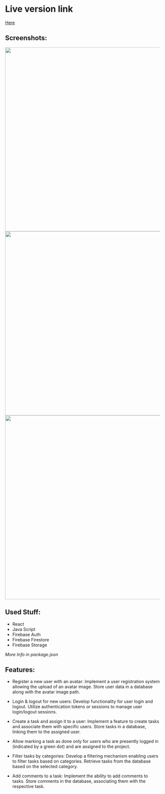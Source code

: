 
# Live version link
[Here](https://managementsite-c1e80.web.app)

## Screenshots:
<img src="https://picr.eu/images/2023/12/06/RvmsV.png" width="600">
<img src="https://picr.eu/images/2023/12/06/RvrTY.png" width="600">
<img src="https://picr.eu/images/2023/12/06/RvLJS.png" width="600">

## Used Stuff: 
- React
- Java Script
- Firebase Auth
- Firebase Firestore
- Firebase Storage

 <i> More Info in package.json</i>

## Features: 

- Register a new user with an avatar:
        Implement a user registration system allowing the upload of an avatar image.
        Store user data in a database along with the avatar image path.

- Login & logout for new users:
        Develop functionality for user login and logout.
        Utilize authentication tokens or sessions to manage user login/logout sessions.

- Create a task and assign it to a user:
        Implement a feature to create tasks and associate them with specific users.
        Store tasks in a database, linking them to the assigned user.

- Allow marking a task as done only for users who are presently logged in (indicated by a green dot) and are assigned to the project.

- Filter tasks by categories:
        Develop a filtering mechanism enabling users to filter tasks based on categories.
        Retrieve tasks from the database based on the selected category.

- Add comments to a task:
        Implement the ability to add comments to tasks.
        Store comments in the database, associating them with the respective task.
